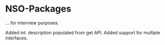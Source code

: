 # NSO-Packages
... for interview purposes.

Added int. description populated from get API.
Added support for multiple interfaces.
